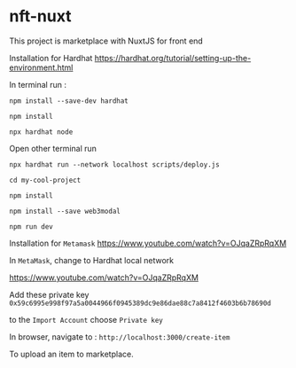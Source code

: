# nft-nuxt
This project is marketplace with NuxtJS for front end


Installation for Hardhat 
https://hardhat.org/tutorial/setting-up-the-environment.html

In terminal run : 

`npm install --save-dev hardhat`

`npm install`

`npx hardhat node`


Open other terminal run 

`npx hardhat run --network localhost scripts/deploy.js`

`cd my-cool-project`

`npm install`

`npm install --save web3modal`

`npm run dev`

Installation for `Metamask` https://www.youtube.com/watch?v=OJqaZRpRqXM

In `MetaMask`, change to Hardhat local network

https://www.youtube.com/watch?v=OJqaZRpRqXM


Add these private key `0x59c6995e998f97a5a0044966f0945389dc9e86dae88c7a8412f4603b6b78690d`

to the `Import Account` choose `Private key`

In browser, navigate to : `http://localhost:3000/create-item`

To upload an item to marketplace.

